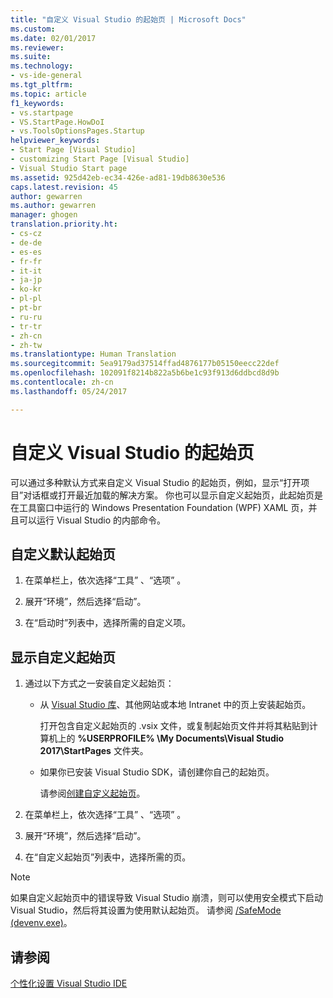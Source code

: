 ```yaml
---
title: "自定义 Visual Studio 的起始页 | Microsoft Docs"
ms.custom: 
ms.date: 02/01/2017
ms.reviewer: 
ms.suite: 
ms.technology:
- vs-ide-general
ms.tgt_pltfrm: 
ms.topic: article
f1_keywords:
- vs.startpage
- VS.StartPage.HowDoI
- vs.ToolsOptionsPages.Startup
helpviewer_keywords:
- Start Page [Visual Studio]
- customizing Start Page [Visual Studio]
- Visual Studio Start page
ms.assetid: 925d42eb-ec34-426e-ad81-19db8630e536
caps.latest.revision: 45
author: gewarren
ms.author: gewarren
manager: ghogen
translation.priority.ht:
- cs-cz
- de-de
- es-es
- fr-fr
- it-it
- ja-jp
- ko-kr
- pl-pl
- pt-br
- ru-ru
- tr-tr
- zh-cn
- zh-tw
ms.translationtype: Human Translation
ms.sourcegitcommit: 5ea9179ad37514ffad4876177b05150eecc22def
ms.openlocfilehash: 102091f8214b822a5b6be1c93f913d6ddbcd8d9b
ms.contentlocale: zh-cn
ms.lasthandoff: 05/24/2017

---
```

# <a name="customize-the-start-page-for-visual-studio"></a>自定义 Visual Studio 的起始页
可以通过多种默认方式来自定义 Visual Studio 的起始页，例如，显示“打开项目”对话框或打开最近加载的解决方案。 你也可以显示自定义起始页，此起始页是在工具窗口中运行的 Windows Presentation Foundation (WPF) XAML 页，并且可以运行 Visual Studio 的内部命令。  

## <a name="customize-the-default-start-page"></a>自定义默认起始页  

1.  在菜单栏上，依次选择“工具” 、“选项” 。  

2.  展开“环境”，然后选择“启动”。  

3.  在“启动时”列表中，选择所需的自定义项。  

## <a name="show-a-custom-start-page"></a>显示自定义起始页  

1.  通过以下方式之一安装自定义起始页：  

    -   从 [Visual Studio 库](http://visualstudiogallery.msdn.microsoft.com/site/search?f%5B0%5D.Type=SearchText&f%5B0%5D.Value=start%20page)、其他网站或本地 Intranet 中的页上安装起始页。  

        打开包含自定义起始页的 .vsix 文件，或复制起始页文件并将其粘贴到计算机上的 **%USERPROFILE% \My Documents\Visual Studio 2017\StartPages** 文件夹。  

    -   如果你已安装 Visual Studio SDK，请创建你自己的起始页。  

         请参阅[创建自定义起始页](../extensibility/creating-a-custom-start-page.md)。  

2.  在菜单栏上，依次选择“工具” 、“选项” 。  

3.  展开“环境”，然后选择“启动”。  

4.  在“自定义起始页”列表中，选择所需的页。  

> [!NOTE]
>  如果自定义起始页中的错误导致 Visual Studio 崩溃，则可以使用安全模式下启动 Visual Studio，然后将其设置为使用默认起始页。 请参阅 [/SafeMode (devenv.exe)](../ide/reference/safemode-devenv-exe.md)。  

## <a name="see-also"></a>请参阅  
 [个性化设置 Visual Studio IDE](../ide/personalizing-the-visual-studio-ide.md)   

